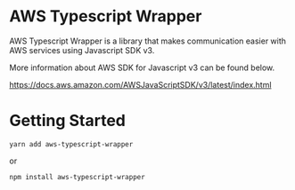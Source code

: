 # AWS Typescript Wrapper

AWS Typescript Wrapper is a library that makes communication easier with AWS services using Javascript SDK v3.

More information about AWS SDK for Javascript v3 can be found below.

<a href="https://docs.aws.amazon.com/AWSJavaScriptSDK/v3/latest/index.html">https://docs.aws.amazon.com/AWSJavaScriptSDK/v3/latest/index.html</a>

# Getting Started

```
yarn add aws-typescript-wrapper
```

or

```
npm install aws-typescript-wrapper
```
